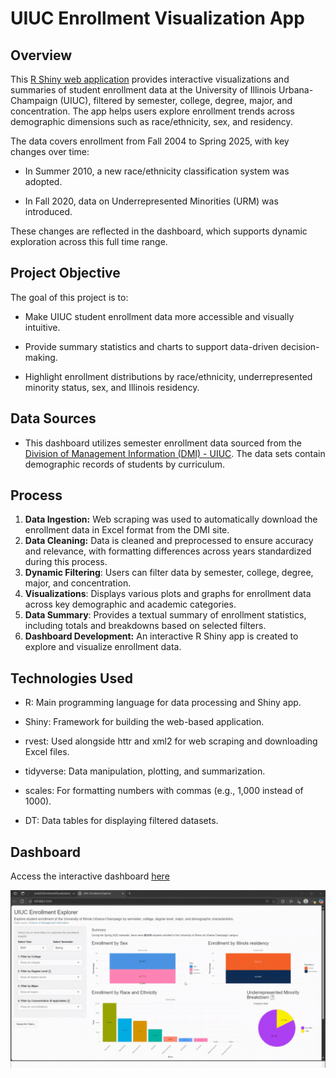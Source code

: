 # UIUC Enrollment Visualization App

## Overview

This [R Shiny web application](https://jortizds-enrollmentvisualizations.share.connect.posit.cloud/) provides interactive visualizations and summaries of student enrollment data at the University of Illinois Urbana-Champaign (UIUC), filtered by semester, college, degree, major, and concentration. The app helps users explore enrollment trends across demographic dimensions such as race/ethnicity, sex, and residency.

The data covers enrollment from Fall 2004 to Spring 2025, with key changes over time:

- In Summer 2010, a new race/ethnicity classification system was adopted.

- In Fall 2020, data on Underrepresented Minorities (URM) was introduced.

These changes are reflected in the dashboard, which supports dynamic exploration across this full time range.

## Project Objective

The goal of this project is to:

- Make UIUC student enrollment data more accessible and visually intuitive.

- Provide summary statistics and charts to support data-driven decision-making.

- Highlight enrollment distributions by race/ethnicity, underrepresented minority status, sex, and Illinois residency.

## Data Sources

- This dashboard utilizes semester enrollment data sourced from the [Division of Management Information (DMI) - UIUC](https://dmi.illinois.edu/stuenr/#race). The data sets contain demographic records of students by curriculum.


## Process 

1. **Data Ingestion:** Web scraping was used to automatically download the enrollment data in Excel format from the DMI site. 
2. **Data Cleaning:** Data is cleaned and preprocessed to ensure accuracy and relevance, with formatting differences across years standardized during this process.
3. **Dynamic Filtering**: Users can filter data by semester, college, degree, major, and concentration.
4. **Visualizations**: Displays various plots and graphs for enrollment data across key demographic and academic categories.
5. **Data Summary**: Provides a textual summary of enrollment statistics, including totals and breakdowns based on selected filters.
6. **Dashboard Development:** An interactive R Shiny app is created to explore and visualize enrollment data.

## Technologies Used

- R: Main programming language for data processing and Shiny app.

- Shiny: Framework for building the web-based application.

- rvest: Used alongside httr and xml2 for web scraping and downloading Excel files.

- tidyverse: Data manipulation, plotting, and summarization.

- scales: For formatting numbers with commas (e.g., 1,000 instead of 1000).

- DT: Data tables for displaying filtered datasets.


## Dashboard
Access the interactive dashboard [here](https://jortizds-enrollmentvisualizations.share.connect.posit.cloud/)

![Shiny App Interface for Exploring University of Illinois Enrollment Data](EnrollmentShiny.gif)
